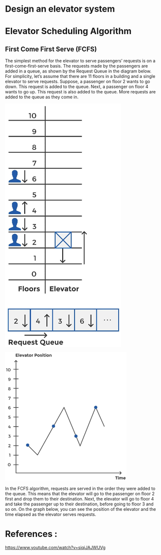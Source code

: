 # Design an elevator system


# Elevator Scheduling Algorithm
## First Come First Serve (FCFS)
The simplest method for the elevator to serve passengers’ requests is on a first-come-first-serve basis. The requests made by the passengers are added in a queue, as shown by the Request Queue in the diagram below. 
For simplicity, let’s assume that there are 11 floors in a building and a single elevator to serve requests. Suppose, a passenger on floor 2 wants to go down. This request is added to the queue. Next, a passenger on floor 4 wants to go up. This request is also added to the queue. More requests are added to the queue as they come in.

![1](1.png?raw=true)

![2](2.png?raw=true)

In the FCFS algorithm, requests are served in the order they were added to the queue. This means that the elevator will go to the passenger on floor 2 first and drop them to their destination. Next, the elevator will go to floor 4 and take the passenger up to their destination, before going to floor 3 and so on. On the graph below, you can see the position of the elevator and the time elapsed as the elevator serves requests.




# References :
https://www.youtube.com/watch?v=siqiJAJWUVg
